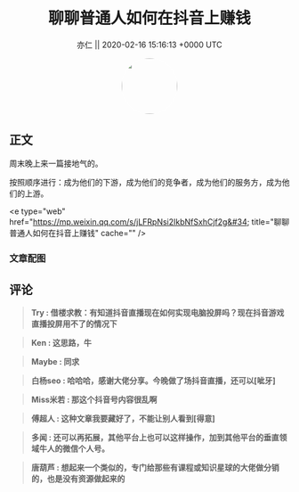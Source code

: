 <h1 align="center">聊聊普通人如何在抖音上赚钱</h1>




<p align="center">
    <a>亦仁 || 2020-02-16 15:16:13 &#43;0000 UTC</a>
</p>

<div align="center">
    <img src="https://images.zsxq.com/Fn3NQqCN8nuGF86yZPXSbEsl0mb3?e=1590940799&amp;token=kIxbL07-8jAj8w1n4s9zv64FuZZNEATmlU_Vm6zD:pfbNc8W3hS0oYG_hyXXh_rHMHuc=" width="100" height="100" style="border:1px solid;border-radius:50%; color:#ffffff"/>
</div>




## 正文

<div>
周末晚上来一篇接地气的。

按照顺序进行：成为他们的下游，成为他们的竞争者，成为他们的服务方，成为他们的上游。

&lt;e type=&#34;web&#34; href=&#34;https://mp.weixin.qq.com/s/jLFRpNsi2IkbNfSxhCjf2g&#34; title=&#34;聊聊普通人如何在抖音上赚钱&#34; cache=&#34;&#34; /&gt;
</div>

### 文章配图

<div class="image" align="center">

</div>


## 评论

<div align="left">
<div>

<blockquote >
<span> <strong>Try : 借楼求教：有知道抖音直播现在如何实现电脑投屏吗？现在抖音游戏直播投屏用不了的情况下 </strong></span>
</blockquote>

<blockquote >
<span> <strong>Ken : 这思路，牛 </strong></span>
</blockquote>

<blockquote >
<span> <strong>Maybe : 同求 </strong></span>
</blockquote>

<blockquote >
<span> <strong>白杨seo : 哈哈哈，感谢大佬分享。今晚做了场抖音直播，还可以[呲牙] </strong></span>
</blockquote>

<blockquote >
<span> <strong>Miss米若 : 那这个抖音号内容很乱啊 </strong></span>
</blockquote>

<blockquote >
<span> <strong>傅超人 : 这种文章我要藏好了，不能让别人看到[得意] </strong></span>
</blockquote>

<blockquote >
<span> <strong>多闻 : 还可以再拓展，其他平台上也可以这样操作，加到其他平台的垂直领域牛人的微信个人号。 </strong></span>
</blockquote>

<blockquote >
<span> <strong>唐葫芦 : 想起来一个类似的，专门给那些有课程或知识星球的大佬做分销的，也是没有资源做起来的 </strong></span>
</blockquote>

</div>
</div>